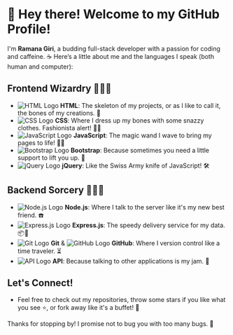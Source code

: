 
# 👋 Hey there! Welcome to my GitHub Profile!

I'm **Ramana Giri**, a budding full-stack developer with a passion for coding and caffeine. ☕ Here’s a little about me and the languages I speak (both human and computer):

## Frontend Wizardry 🧙‍♂️✨

- ![HTML Logo](https://img.icons8.com/color/48/000000/html-5.png) **HTML**: The skeleton of my projects, or as I like to call it, the bones of my creations. 🦴
- ![CSS Logo](https://img.icons8.com/color/48/000000/css3.png) **CSS**: Where I dress up my bones with some snazzy clothes. Fashionista alert! 👗👔
- ![JavaScript Logo](https://img.icons8.com/color/48/000000/javascript.png) **JavaScript**: The magic wand I wave to bring my pages to life! 🎩✨
- ![Bootstrap Logo](https://img.icons8.com/color/48/000000/bootstrap.png) **Bootstrap**: Because sometimes you need a little support to lift you up. 🚀
- ![jQuery Logo](https://img.icons8.com/ios-filled/50/ffffff/jquery.png) **jQuery**: Like the Swiss Army knife of JavaScript! 🛠️

## Backend Sorcery 🧙‍♀️🔮

- ![Node.js Logo](https://img.icons8.com/color/48/000000/nodejs.png) **Node.js**: Where I talk to the server like it's my new best friend. ☎️
- ![Express.js Logo](https://img.icons8.com/?size=48&id=z228V7A9QyTv&format=png&color=000000) **Express.js**: The speedy delivery service for my data. 📦💨
- ![Git Logo](https://img.icons8.com/color/48/000000/git.png) **Git** & ![GitHub Logo](https://img.icons8.com/ios-glyphs/50/ffffff/github.png) **GitHub**: Where I version control like a time traveler. ⏳
- ![API Logo](https://img.icons8.com/?size=48&id=21896&format=png&color=256256256) **API**: Because talking to other applications is my jam. 📡

## Let's Connect!

- Feel free to check out my repositories, throw some stars if you like what you see ⭐, or fork away like it's a buffet! 🍴

Thanks for stopping by! I promise not to bug you with too many bugs. 🐛
